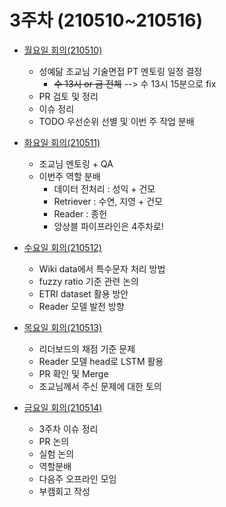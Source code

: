 # 3주차 (210510~210516)

* [월요일 회의(210510)](https://github.com/VumBleBot/Group-Activity/tree/main/peer-sessions/Week3/210510.md)
    - 성예닮 조교님 기술면접 PT 멘토링 일정 결정
        - ~~수 13시 or 금 전체~~ --> 수 13시 15분으로 fix
    - PR 검토 및 정리
    - 이슈 정리
    - TODO 우선순위 선별 및 이번 주 작업 분배
    

* [화요일 회의(210511)](https://github.com/VumBleBot/Group-Activity/tree/main/peer-sessions/Week3/210511.md)
    - 조교님 멘토링 + QA
    - 이번주 역할 분배
        - 데이터 전처리 : 성익 + 건모
        - Retriever : 수연, 지영 + 건모
        - Reader : 종헌
        - 앙상블 파이프라인은 4주차로!

* [수요일 회의(210512)](https://github.com/VumBleBot/Group-Activity/tree/main/peer-sessions/Week3/210512.md)
    - Wiki data에서 특수문자 처리 방법
    - fuzzy ratio 기준 관련 논의 
    - ETRI dataset 활용 방안
    - Reader 모델 발전 방향

* [목요일 회의(210513)](https://github.com/VumBleBot/Group-Activity/tree/main/peer-sessions/Week3/210513.md)
    - 리더보드의 채점 기준 문제
    - Reader 모델 head로 LSTM 활용
    - PR 확인 및 Merge
    - 조교님께서 주신 문제에 대한 토의
    
* [금요일 회의(210514)](https://github.com/VumBleBot/Group-Activity/tree/main/peer-sessions/Week3/210514.md)
    - 3주차 이슈 정리
    - PR 논의
    - 실험 논의
    - 역할분배
    - 다음주 오프라인 모임
    - 부캠회고 작성